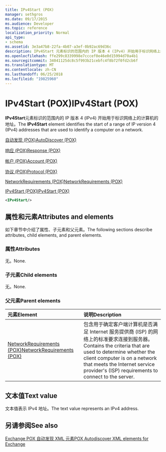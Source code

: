 ```yaml
---
title: IPv4Start (POX)
manager: sethgros
ms.date: 09/17/2015
ms.audience: Developer
ms.topic: reference
localization_priority: Normal
api_type:
- schema
ms.assetid: 3e3a47b8-22fa-4b07-a3ef-0b92ac69d36c
description: IPv4Start 元素标识的范围内的 IP 版本 4 (IPv4) 开始用于标识网络上的计算机的地址。
ms.openlocfilehash: ffe299c8339998e7cccef0e46e0d15994d70a4b1
ms.sourcegitcommit: 34041125dc8c5f993b21cebfc4f8b72f0fd2cb6f
ms.translationtype: MT
ms.contentlocale: zh-CN
ms.lasthandoff: 06/25/2018
ms.locfileid: "19825960"
---
```

# <a name="ipv4start-pox"></a><span data-ttu-id="f9c55-103">IPv4Start (POX)</span><span class="sxs-lookup"><span data-stu-id="f9c55-103">IPv4Start (POX)</span></span>

<span data-ttu-id="f9c55-104">**IPv4Start**元素标识的范围内的 IP 版本 4 (IPv4) 开始用于标识网络上的计算机的地址。</span><span class="sxs-lookup"><span data-stu-id="f9c55-104">The **IPv4Start** element identifies the start of a range of IP version 4 (IPv4) addresses that are used to identify a computer on a network.</span></span> 
  
[<span data-ttu-id="f9c55-105">自动发现 (POX)</span><span class="sxs-lookup"><span data-stu-id="f9c55-105">AutoDiscover (POX)</span></span>](autodiscover-pox.md)
  
[<span data-ttu-id="f9c55-106">响应 (POX)</span><span class="sxs-lookup"><span data-stu-id="f9c55-106">Response (POX)</span></span>](response-pox.md)
  
[<span data-ttu-id="f9c55-107">帐户 (POX)</span><span class="sxs-lookup"><span data-stu-id="f9c55-107">Account (POX)</span></span>](account-pox.md)
  
[<span data-ttu-id="f9c55-108">协议 (POX)</span><span class="sxs-lookup"><span data-stu-id="f9c55-108">Protocol (POX)</span></span>](protocol-pox.md)
  
[<span data-ttu-id="f9c55-109">NetworkRequirements (POX)</span><span class="sxs-lookup"><span data-stu-id="f9c55-109">NetworkRequirements (POX)</span></span>](networkrequirements-pox.md)
  
[<span data-ttu-id="f9c55-110">IPv4Start (POX)</span><span class="sxs-lookup"><span data-stu-id="f9c55-110">IPv4Start (POX)</span></span>](ipv4start-pox.md)
  
```xml
<IPv4Start/>
```

## <a name="attributes-and-elements"></a><span data-ttu-id="f9c55-111">属性和元素</span><span class="sxs-lookup"><span data-stu-id="f9c55-111">Attributes and elements</span></span>

<span data-ttu-id="f9c55-112">如下章节中介绍了属性、子元素和父元素。</span><span class="sxs-lookup"><span data-stu-id="f9c55-112">The following sections describe attributes, child elements, and parent elements.</span></span>
  
### <a name="attributes"></a><span data-ttu-id="f9c55-113">属性</span><span class="sxs-lookup"><span data-stu-id="f9c55-113">Attributes</span></span>

<span data-ttu-id="f9c55-114">无。</span><span class="sxs-lookup"><span data-stu-id="f9c55-114">None.</span></span>
  
### <a name="child-elements"></a><span data-ttu-id="f9c55-115">子元素</span><span class="sxs-lookup"><span data-stu-id="f9c55-115">Child elements</span></span>

<span data-ttu-id="f9c55-116">无。</span><span class="sxs-lookup"><span data-stu-id="f9c55-116">None.</span></span>
  
### <a name="parent-elements"></a><span data-ttu-id="f9c55-117">父元素</span><span class="sxs-lookup"><span data-stu-id="f9c55-117">Parent elements</span></span>

|<span data-ttu-id="f9c55-118">**元素**</span><span class="sxs-lookup"><span data-stu-id="f9c55-118">**Element**</span></span>|<span data-ttu-id="f9c55-119">**说明**</span><span class="sxs-lookup"><span data-stu-id="f9c55-119">**Description**</span></span>|
|:-----|:-----|
|[<span data-ttu-id="f9c55-120">NetworkRequirements (POX)</span><span class="sxs-lookup"><span data-stu-id="f9c55-120">NetworkRequirements (POX)</span></span>](networkrequirements-pox.md) <br/> |<span data-ttu-id="f9c55-121">包含用于确定客户端计算机是否满足 Internet 服务提供商 (ISP) 的网络上的标准要求连接到服务器。</span><span class="sxs-lookup"><span data-stu-id="f9c55-121">Contains the criteria that are used to determine whether the client computer is on a network that meets the Internet service provider's (ISP) requirements to connect to the server.</span></span>  <br/> |
   
## <a name="text-value"></a><span data-ttu-id="f9c55-122">文本值</span><span class="sxs-lookup"><span data-stu-id="f9c55-122">Text value</span></span>

<span data-ttu-id="f9c55-123">文本值表示 IPv4 地址。</span><span class="sxs-lookup"><span data-stu-id="f9c55-123">The text value represents an IPv4 address.</span></span>
  
## <a name="see-also"></a><span data-ttu-id="f9c55-124">另请参阅</span><span class="sxs-lookup"><span data-stu-id="f9c55-124">See also</span></span>



[<span data-ttu-id="f9c55-125">Exchange POX 自动发现 XML 元素</span><span class="sxs-lookup"><span data-stu-id="f9c55-125">POX Autodiscover XML elements for Exchange</span></span>](pox-autodiscover-xml-elements-for-exchange.md)

